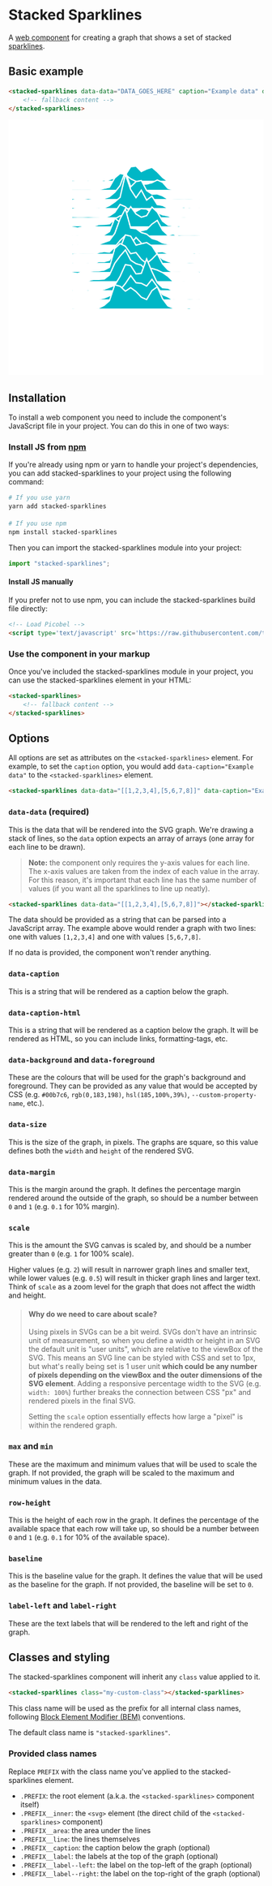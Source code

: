 # Stacked Sparklines

A [web component](https://developer.mozilla.org/en-US/docs/Web/API/Web_components) for creating a graph that shows a set of stacked [sparklines](https://en.wikipedia.org/wiki/Sparkline).

## Basic example

```html
<stacked-sparklines data-data="DATA_GOES_HERE" caption="Example data" data-background="#00b7c6" data-foreground="white">
    <!-- fallback content -->
</stacked-sparklines>
```

![Example graph showing two lines, one dropping, one rising](https://github.com/tomhazledine/stacked-sparklines/blob/main/images/demo01.svg)

## Installation

To install a web component you need to include the component's JavaScript file in your project. You can do this in one of two ways:

### Install JS from [npm](https://www.npmjs.com/package/stacked-sparklines)

If you're already using npm or yarn to handle your project's dependencies, you can add stacked-sparklines to your project using the following command:

```bash
# If you use yarn
yarn add stacked-sparklines

# If you use npm
npm install stacked-sparklines
```

Then you can import the stacked-sparklines module into your project:

```js
import "stacked-sparklines";
```

#### Install JS manually

If you prefer not to use npm, you can include the stacked-sparklines build file directly:

```html
<!-- Load Picobel -->
<script type='text/javascript' src='https://raw.githubusercontent.com/tomhazledine/stacked-sparklines/main/build/stacked-sparklines.0.0.1.js'></script>
```

### Use the component in your markup

Once you've included the stacked-sparklines module in your project, you can use the stacked-sparklines element in your HTML:

```html
<stacked-sparklines>
    <!-- fallback content -->
</stacked-sparklines>
```

## Options

All options are set as attributes on the `<stacked-sparklines>` element. For example, to set the `caption` option, you would add `data-caption="Example data"` to the `<stacked-sparklines>` element.

```html
<stacked-sparklines data-data="[[1,2,3,4],[5,6,7,8]]" data-caption="Example data"></stacked-sparklines>
```

### `data-data` (required)

This is the data that will be rendered into the SVG graph. We're drawing a stack of lines, so the `data` option expects an array of arrays (one array for each line to be drawn).

> **Note:** the component only requires the y-axis values for each line. The x-axis values are taken from the index of each value in the array. For this reason, it's important that each line has the same number of values (if you want all the sparklines to line up neatly).

```html
<stacked-sparklines data-data="[[1,2,3,4],[5,6,7,8]]"></stacked-sparklines>
```

The data should be provided as a string that can be parsed into a JavaScript array. The example above would render a graph with two lines: one with values `[1,2,3,4]` and one with values `[5,6,7,8]`.

If no data is provided, the component won't render anything.

### `data-caption`

This is a string that will be rendered as a caption below the graph.

### `data-caption-html`

This is a string that will be rendered as a caption below the graph. It will be rendered as HTML, so you can include links, formatting-tags, etc.

### `data-background` and `data-foreground`

These are the colours that will be used for the graph's background and foreground. They can be provided as any value that would be accepted by CSS (e.g. `#00b7c6`, `rgb(0,183,198)`, `hsl(185,100%,39%)`, `--custom-property-name`, etc.).

### `data-size`

This is the size of the graph, in pixels. The graphs are square, so this value defines both the `width` and `height` of the rendered SVG.

### `data-margin`

This is the margin around the graph. It defines the percentage margin rendered around the outside of the graph, so should be a number between `0` and `1` (e.g. `0.1` for 10% margin).

### `scale`

This is the amount the SVG canvas is scaled by, and should be a number greater than `0` (e.g. `1` for 100% scale).

Higher values (e.g. `2`) will result in narrower graph lines and smaller text, while lower values (e.g. `0.5`) will result in thicker graph lines and larger text. Think of `scale` as a zoom level for the graph that does not affect the width and height.

> #### Why do we need to care about scale?
> 
> Using pixels in SVGs can be a bit weird. SVGs don't have an intrinsic unit of measurement, so when you define a width or height in an SVG the default unit is "user units", which are relative to the viewBox of the SVG. This means an SVG line can be styled with CSS and set to 1px, but what's really being set is 1 user unit **which could be any number of pixels depending on the viewBox and the outer dimensions of the SVG element**. Adding a responsive percentage width to the SVG (e.g. `width: 100%`) further breaks the connection between CSS "px" and rendered pixels in the final SVG.
>
> Setting the `scale` option essentially effects how large a "pixel" is within the rendered graph.

### `max` and `min`

These are the maximum and minimum values that will be used to scale the graph. If not provided, the graph will be scaled to the maximum and minimum values in the data.

### `row-height`

This is the height of each row in the graph. It defines the percentage of the available space that each row will take up, so should be a number between `0` and `1` (e.g. `0.1` for 10% of the available space).

### `baseline`

This is the baseline value for the graph. It defines the value that will be used as the baseline for the graph. If not provided, the baseline will be set to `0`.

### `label-left` and `label-right`

These are the text labels that will be rendered to the left and right of the graph.

## Classes and styling

The stacked-sparklines component will inherit any `class` value applied to it.

```html
<stacked-sparklines class="my-custom-class"></stacked-sparklines>
```

This class name will be used as the prefix for all internal class names, following [Block Element Modifier (BEM)](https://css-tricks.com/bem-101/) conventions.

The default class name is `"stacked-sparklines"`.

### Provided class names

Replace `PREFIX` with the class name you've applied to the stacked-sparklines element.

* `.PREFIX`: the root element (a.k.a. the `<stacked-sparklines>` component itself)
* `.PREFIX__inner`: the `<svg>` element (the direct child of the `<stacked-sparklines>` component)
* `.PREFIX__area`: the area under the lines
* `.PREFIX__line`: the lines themselves
* `.PREFIX__caption`: the caption below the graph (optional) 
* `.PREFIX__label`: the labels at the top of the graph (optional) 
* `.PREFIX__label--left`: the label on the top-left of the graph (optional) 
* `.PREFIX__label--right`: the label on the top-right of the graph (optional) 